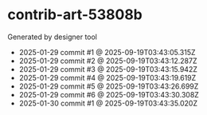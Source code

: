 # contrib-art-53808b
Generated by designer tool
- 2025-01-29 commit #1 @ 2025-09-19T03:43:05.315Z
- 2025-01-29 commit #2 @ 2025-09-19T03:43:12.287Z
- 2025-01-29 commit #3 @ 2025-09-19T03:43:15.942Z
- 2025-01-29 commit #4 @ 2025-09-19T03:43:19.619Z
- 2025-01-29 commit #5 @ 2025-09-19T03:43:26.699Z
- 2025-01-29 commit #6 @ 2025-09-19T03:43:30.308Z
- 2025-01-30 commit #1 @ 2025-09-19T03:43:35.020Z
